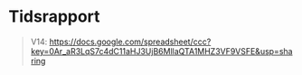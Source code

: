 Tidsrapport
===========

> V14:
>https://docs.google.com/spreadsheet/ccc?key=0Ar_aR3LqS7c4dC11aHJ3UjB6MllaQTA1MHZ3VF9VSFE&usp=sharing
